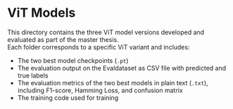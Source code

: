 # ViT Models

This directory contains the three ViT model versions developed and evaluated as part of the master thesis.  
Each folder corresponds to a specific ViT variant and includes:

- The two best model checkpoints (`.pt`)
- The evaluation output on the Evaldataset as CSV file with predicted and true labels
- The evaluation metrics of the two best models in plain text (`.txt`), including F1-score, Hamming Loss, and confusion matrix
- The training code used for training
